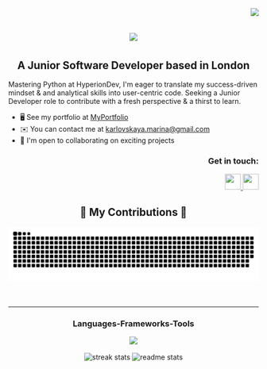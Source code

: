 <img align="right" src="https://visitor-badge.laobi.icu/badge?page_id=kamarina.kamarina" />

<h1 align="center">
    <img src="https://readme-typing-svg.herokuapp.com/?font=Righteous&size=35&center=true&vCenter=true&width=400&height=50&duration=4000&lines=Hi+There!+👋;+I'm+Maryna+Karlovska!;" /></h1>

<h2 align="center">A Junior Software Developer based in London </h3>
<p>Mastering Python at HyperionDev, I'm eager to translate my success-driven mindset & and analytical skills into user-centric code. Seeking a Junior Developer role to contribute with a fresh perspective & a thirst to learn. </p>

* 🖥️  See my portfolio at [MyPortfolio](http://github.com/kamarina?tab=repositories)
* ✉️  You can contact me at [karlovskaya.marina@gmail.com](mailto:karlovskaya.marina@gmail.com)
* 🤝  I'm open to collaborating on exciting projects

<div align="right">    

### Get in touch:
<a href="https://www.github.com/kamarina" target="_blank" rel="noreferrer"> <picture> <source media="(prefers-color-scheme: dark)" srcset="https://raw.githubusercontent.com/danielcranney/readme-generator/main/public/icons/socials/github-dark.svg" /> <source media="(prefers-color-scheme: light)" srcset="https://raw.githubusercontent.com/danielcranney/readme-generator/main/public/icons/socials/github.svg" /> <img src="https://raw.githubusercontent.com/danielcranney/readme-generator/main/public/icons/socials/github.svg" width="32" height="32" /> </picture> </a> <a href="https://www.linkedin.com/in/marinakarlovska" target="_blank" rel="noreferrer"> <picture> <source media="(prefers-color-scheme: dark)" srcset="https://raw.githubusercontent.com/danielcranney/readme-generator/main/public/icons/socials/linkedin-dark.svg" /> <source media="(prefers-color-scheme: light)" srcset="https://raw.githubusercontent.com/danielcranney/readme-generator/main/public/icons/socials/linkedin.svg" /> <img src="https://raw.githubusercontent.com/danielcranney/readme-generator/main/public/icons/socials/linkedin.svg" width="32" height="32" /> </picture> </a></div>

</div>

<div align="center">
  <h2>🐍 My Contributions 🐍</h2>
  <img alt="snake eating my contributions" src="https://raw.githubusercontent.com/kamarina/kamarina/output/github-contribution-grid-snake.svg" />
  <br/><br/><br/>
</div>

---

<h3 align="center"> Languages-Frameworks-Tools </h3>
<div align="center">
    <img src="https://skillicons.dev/icons?i=html,css,vscode,github,git" />
</div>
<p float="left" align="center">
<img width=390 src="https://github-readme-streak-stats-salesp07.vercel.app/?user=kamarina&count_private=true&theme=react&border_radius=10" alt="streak stats"/> 
<img width=390 src="https://github-readme-stats-salesp07.vercel.app/api?username=kamarina&count_private=true&show_icons=true&theme=react&rank_icon=github&border_radius=10" alt="readme stats" /></p>


